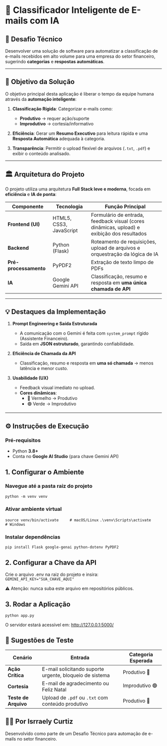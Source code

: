 # 📧 Classificador Inteligente de E-mails com IA

## 📌 Desafio Técnico
Desenvolver uma solução de software para automatizar a classificação de e-mails recebidos em alto volume para uma empresa do setor financeiro, sugerindo **categorias** e **respostas automáticas**.

---

## 🎯 Objetivo da Solução
O objetivo principal desta aplicação é liberar o tempo da equipe humana através da **automação inteligente**:

1. **Classificação Rígida**: Categorizar e-mails como:
   - **Produtivo** → requer ação/suporte  
   - **Improdutivo** → cortesia/informativo  

2. **Eficiência**: Gerar um **Resumo Executivo** para leitura rápida e uma **Resposta Automática** adequada à categoria.  

3. **Transparência**: Permitir o upload flexível de arquivos (`.txt`, `.pdf`) e exibir o conteúdo analisado.  

---

## 🏛 Arquitetura do Projeto
O projeto utiliza uma arquitetura **Full Stack leve e moderna**, focada em **eficiência** e **IA de ponta**:

| Componente       | Tecnologia                 | Função Principal |
|------------------|----------------------------|------------------|
| **Frontend (UI)** | HTML5, CSS3, JavaScript   | Formulário de entrada, feedback visual (cores dinâmicas, upload) e exibição dos resultados |
| **Backend**       | Python (Flask)            | Roteamento de requisições, upload de arquivos e orquestração da lógica de IA |
| **Pré-processamento** | PyPDF2                 | Extração de texto limpo de PDFs |
| **IA**            | Google Gemini API         | Classificação, resumo e resposta em **uma única chamada de API** |

---

## 💡 Destaques da Implementação
1. **Prompt Engineering e Saída Estruturada**  
   - A comunicação com o Gemini é feita com `system_prompt` rígido (Assistente Financeiro).  
   - Saída em **JSON estruturado**, garantindo confiabilidade.  

2. **Eficiência de Chamada da API**  
   - Classificação, resumo e resposta em **uma só chamada** → menos latência e menor custo.  

3. **Usabilidade (UX)**  
   - Feedback visual imediato no upload.  
   - **Cores dinâmicas**:  
     - 🔴 Vermelho → Produtivo  
     - 🟢 Verde → Improdutivo  

---

## ⚙️ Instruções de Execução

### Pré-requisitos
- Python **3.8+**
- Conta no **Google AI Studio** (para chave Gemini API)

## 1. Configurar o Ambiente

### Navegue até a pasta raiz do projeto
`python -m venv venv`

### Ativar ambiente virtual
`source venv/bin/activate     # macOS/Linux`
`.\venv\Scripts\activate      # Windows`

### Instalar dependências
`pip install Flask google-genai python-dotenv PyPDF2`

## 2. Configurar a Chave da API 
Crie o arquivo .env na raiz do projeto e insira:  
`GEMINI_API_KEY="SUA_CHAVE_AQUI"  `
  
⚠️ Atenção: nunca suba este arquivo em repositórios públicos.  

## 3. Rodar a Aplicação
`python app.py  `
  
O servidor estará acessível em: http://127.0.0.1:5000/

## 🧪 Sugestões de Teste

| Cenário              | Entrada                                                 | Categoria Esperada |
| -------------------- | ------------------------------------------------------- | ------------------ |
| **Ação Crítica**     | E-mail solicitando suporte urgente, bloqueio de sistema | Produtivo 🔴       |
| **Cortesia**         | E-mail de agradecimento ou Feliz Natal                  | Improdutivo 🟢     |
| **Teste de Arquivo** | Upload de `.pdf` ou `.txt` com conteúdo produtivo       | Produtivo 🔴       |

## 👨‍💻 Por Isrraely Curtiz
Desenvolvido como parte de um Desafio Técnico para automação de e-mails no setor financeiro.
